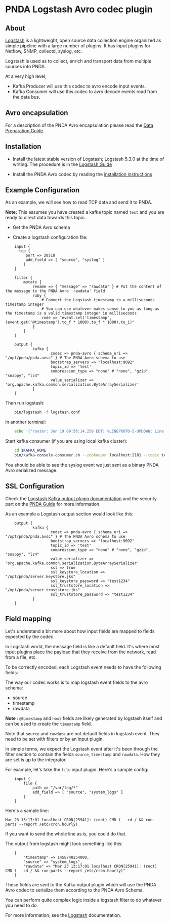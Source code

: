 # PNDA Logstash Avro codec plugin

## About

[Logstash](https://www.elastic.co/products/logstash) is a lightweight, open source data collection engine organized as simple pipeline with a large number of plugins. It has input plugins for Netflow, SNMP, collectd, syslog, etc.

Logstash is used as to collect, enrich and transport data from multiple sources into PNDA.

At a very high level,

* Kafka Producer will use this codec to avro encode input events.
* Kafka Consumer will use this codec to avro decode events read from the data bus.

## Avro encapsulation

For a description of the PNDA Avro encapsulation please read the [Data Preparation Guide](data-preparation.md).

## Installation

* Install the latest stable version of Logstash; Logstash 5.3.0 at the time of writing. The procedure is in the [Logstash Guide](https://www.elastic.co/guide/en/logstash/current/installing-logstash.html)

* Install the PNDA Avro codec by reading the [installation instructions](https://github.com/pndaproject/logstash-codec-pnda-avro/blob/master/README.md)

## Example Configuration

As an example, we will see how to read TCP data and send it to PNDA.

**Note:** This assumes you have created a kafka topic named `test` and you are ready to direct data towards this topic.

* Get the PNDA Avro schema

* Create a logstash configuration file:

```properties
    input {
      tcp {
         port => 20518
         add_field => [ "source", "syslog" ]
        }
    }
    
    filter {
        mutate {
            rename => { "message" => "rawdata" } # Put the content of the message to the PNDA Avro 'rawdata' field
            ruby {
                # Convert the Logstash timestamp to a milliseconds timestamp integer
                # You can use whatever makes sense to you as long as the timestamp is a valid timestamp integer in milliseconds
                code => "event.set('timestamp', (event.get('@timestamp').to_f * 1000).to_f * 1000).to_i)"
            }
        }
    }
    
    output {
            kafka {
                    codec => pnda-avro { schema_uri => "/opt/pnda/pnda.avsc" } # The PNDA Avro schema to use
                    bootstrap_servers => "localhost:9092"
                    topic_id => 'test'
                    compression_type => "none" # "none", "gzip", "snappy", "lz4"
                    value_serializer => 'org.apache.kafka.common.serialization.ByteArraySerializer'
            }
    }
```

Then run logstash:
```sh
    bin/logstash -f logstash.conf
```

In another terminal:
```sh
    echo '{"router: Jun 19 09:56:14.258 EDT: %LINEPROTO-5-UPDOWN: Line protocol on Interface Tunnel1, changed state to down"}' | nc localhost 20518
```

Start kafka consumer (if you are using local kafka cluster):
```sh
    cd $KAFKA_HOME
    bin/kafka-console-consumer.sh --zookeeper localhost:2181 --topic test --from-beginning
```

You should be able to see the syslog event we just sent as a binary PNDA Avro serialized message.

## SSL Configuration

Check the [Logstash Kafka output plugin documentation](https://www.elastic.co/guide/en/logstash/master/plugins-outputs-kafka.html) and the security part on the [PNDA Guide](http://pnda.io/guide) for more information.

As an example a Logstash output section would look like this:

```properties
    output {
            kafka {
                    codec => pnda-avro { schema_uri => "/opt/pnda/pnda.avsc" } # The PNDA Avro schema to use
                    bootstrap_servers => "localhost:9092"
                    topic_id => 'test'
                    compression_type => "none" # "none", "gzip", "snappy", "lz4"
                    value_serializer => 'org.apache.kafka.common.serialization.ByteArraySerializer'
                    ssl => true
                    ssl_keystore_location => "/opt/pnda/server.keystore.jks"
                    ssl_keystore_password => "test1234"
                    ssl_truststore_location => "/opt/pnda/server.truststore.jks"
                    ssl_truststore_password => "test1234"
            }
    }

```

## Field mapping

Let's understand a bit more about how input fields are mapped to fields expected by the codec.

In Logstash world, the message field is like a default field. It's where most input plugins place the payload that they receive from the network, read from a file, etc.

To be correctly encoded, each Logstash event needs to have the following fields:

The way our codec works is to map logstash event fields to the avro schema:

-  source
-  timestamp
-  rawdata

**Note** : `@timestamp` and `host` fields are likely generated by logstash itself and can be used to create the `timestamp` field.

Note that `source` and `rawdata` are not default fields in logstash event. They need to be set with filters or by an input plugin.

In simple terms, we expect the Logstash event after it's been through the filter section to contain the fields `source`, `timestamp` and `rawdata`. How they are set is up to the integrator.

For example, let's take the `file` input plugin. Here's a sample config:
```properties
    input {
        file {
            path => "/var/log/*"
            add_field => [ "source", "system_logs" ]
        }
    }
```

Here's a sample line:

    Mar 23 13:17:01 localhost CRON[25941]: (root) CMD (   cd / && run-parts --report /etc/cron.hourly)

If you want to send the whole line as is, you could do that.

The output from logstash might look something like this:
```properties
    {
        "timestamp" => 1458740254000,
        "source" => "system_logs",
        "rawdata" => "Mar 23 13:17:01 localhost CRON[25941]: (root) CMD (   cd / && run-parts --report /etc/cron.hourly)"
    }
```

These fields are sent to the Kafka output plugin which will use the PNDA Avro codec to serialize them according to the PNDA Avro Schema.

You can perform quite complex logic inside a logstash filter to do whatever you need to do.

For more information, see the [Logstash](https://www.elastic.co/guide/en/logstash/current/index.html) documentation.
